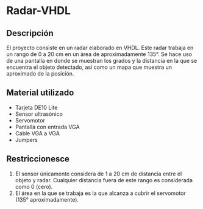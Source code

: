 # Radar-VHDL

## Descripción
El proyecto consiste en un radar elaborado en VHDL. Este radar trabaja en un rango de 0 a 20 cm en un área de aproximadamente 135°. Se hace uso de una pantalla en donde se muestran los grados y la distancia en la que se encuentra el objeto detectado, así como un mapa que muestra un aproximado de la posición.

## Material utilizado
- Tarjeta DE10 Lite
- Sensor ultrasónico
- Servomotor
- Pantalla con entrada VGA
- Cable VGA a VGA
- Jumpers

## Restriccionesce
1. El sensor únicamente considera de 1 a 20 cm de distancia entre el objeto y radar. Cualquier distancia fuera de este rango es considerada como 0 (cero).
2. El área en la que se trabaja es la que alcanza a cubrir el servomotor (135° aproximadamente).

